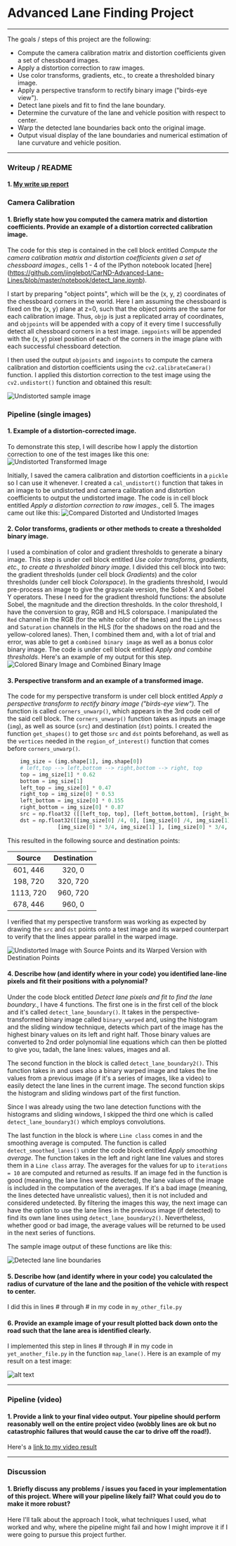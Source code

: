 
# **Advanced Lane Finding Project**
---

The goals / steps of this project are the following:

* Compute the camera calibration matrix and distortion coefficients given a set of chessboard images.
* Apply a distortion correction to raw images.
* Use color transforms, gradients, etc., to create a thresholded binary image.
* Apply a perspective transform to rectify binary image ("birds-eye view").
* Detect lane pixels and fit to find the lane boundary.
* Determine the curvature of the lane and vehicle position with respect to center.
* Warp the detected lane boundaries back onto the original image.
* Output visual display of the lane boundaries and numerical estimation of lane curvature and vehicle position.

[//]: # (Image References)
[image1]: ./output_images/undistorted_chessboards/figure_1.jpg "Undistorted"
[image2]: ./test_images/test1.jpg "Road Transformed"
[image2-1]: ./output_images/undistorted_test_images/figure_1-1.jpg "Undistorted Road Image"
[image3]: ./examples/threshold_images/figure_1-9.jpg "Binary Example"
[image4]: ./examples/warped_straight_lines.jpg "Warp Example"
[image5]: ./examples/figure_6.jpg "Fit Visual"

[image6]: ./examples/example_output.jpg "Output"
[video1]: ./project_video.mp4 "Video"

---

### Writeup / README

#### 1. [My write up report](https://github.com/jinglebot/CarND-Advanced-Lane-Lines/blob/master/writeup_report.md) 


### Camera Calibration

#### 1. Briefly state how you computed the camera matrix and distortion coefficients. Provide an example of a distortion corrected calibration image.

The code for this step is contained in the cell block entitled *Compute the camera calibration matrix and distortion coefficients given a set of chessboard images.*, cells 1 - 4 of the IPython notebook located [here] (https://github.com/jinglebot/CarND-Advanced-Lane-Lines/blob/master/notebook/detect_lane.ipynb).

I start by preparing "object points", which will be the (x, y, z) coordinates of the chessboard corners in the world. Here I am assuming the chessboard is fixed on the (x, y) plane at z=0, such that the object points are the same for each calibration image.  Thus, `objp` is just a replicated array of coordinates, and `objpoints` will be appended with a copy of it every time I successfully detect all chessboard corners in a test image.  `imgpoints` will be appended with the (x, y) pixel position of each of the corners in the image plane with each successful chessboard detection.

I then used the output `objpoints` and `imgpoints` to compute the camera calibration and distortion coefficients using the `cv2.calibrateCamera()` function.  I applied this distortion correction to the test image using the `cv2.undistort()` function and obtained this result:

![Undistorted sample image][image1]

### Pipeline (single images)

#### 1. Example of a distortion-corrected image.

To demonstrate this step, I will describe how I apply the distortion correction to one of the test images like this one:
![Undistorted Transformed Image][image2]

Initially, I saved the camera calibration and distortion coefficients in a `pickle` so I can use it whenever. I created a `cal_undistort()` function that takes in an image to be undistorted and camera calibration and distortion coefficients to output the undistorted image. The code is in cell block entitled *Apply a distortion correction to raw images.*, cell 5. The images came out like this: 
![Compared Distorted and Undistorted Images][image2-1]

#### 2. Color transforms, gradients or other methods to create a thresholded binary image.  

I used a combination of color and gradient thresholds to generate a binary image. This step is under cell block entitled *Use color transforms, gradients, etc., to create a thresholded binary image.* I divided this cell block into two: the gradient thresholds (under cell block *Gradients*) and the color thresholds (under cell block *Colorspace*). In the gradients threshold, I would pre-process an image to give the grayscale version, the Sobel X and Sobel Y operators. These I need for the gradient threshold functions: the absolute Sobel, the magnitude and the direction thresholds. In the color threshold, I have the conversion to gray, RGB and HLS colorspace. I manipulated the `Red` channel in the RGB (for the white color of the lanes) and the `Lightness` and `Saturation` channels in the HLS (for the shadows on  the road and the yellow-colored lanes). Then, I combined them and, with a lot of trial and error, was able to get a `combined binary image` as well as a bonus color binary image. The code is under cell block entitled *Apply and combine thresholds*. Here's an example of my output for this step.
![Colored Binary Image and Combined Binary Image][image3]

#### 3. Perspective transform and an example of a transformed image.

The code for my perspective transform is under cell block entitled *Apply a perspective transform to rectify binary image ("birds-eye view").* The function is called `corners_unwarp()`, which appears in the 3rd code cell of the said cell block. The `corners_unwarp()` function takes as inputs an image (`img`), as well as source (`src`) and destination (`dst`) points.  I created the function `get_shapes()` to get those `src` and `dst` points beforehand, as well as the `vertices` needed in the `region_of_interest()` function that comes before `corners_unwarp()`.

```python
    img_size = (img.shape[1], img.shape[0])
    # left,top --> left,bottom --> right,bottom --> right, top
    top = img_size[1] * 0.62
    bottom = img_size[1] 
    left_top = img_size[0] * 0.47
    right_top = img_size[0] * 0.53
    left_bottom = img_size[0] * 0.155
    right_bottom = img_size[0] * 0.87
    src = np.float32 ([[left_top, top], [left_bottom,bottom], [right_bottom, bottom], [right_top, top]])
    dst = np.float32([[img_size[0] /4, 0], [img_size[0] /4, img_size[1]], 
                [img_size[0] * 3/4, img_size[1] ], [img_size[0] * 3/4, 0]])
```

This resulted in the following source and destination points:

| Source        | Destination   |
|:-------------:|:-------------:|
| 601, 446      | 320, 0        |
| 198, 720      | 320, 720      |
| 1113, 720     | 960, 720      |
| 678, 446      | 960, 0        |

I verified that my perspective transform was working as expected by drawing the `src` and `dst` points onto a test image and its warped counterpart to verify that the lines appear parallel in the warped image.

![Undistorted Image with Source Points and its Warped Version with Destination Points][image4]

#### 4. Describe how (and identify where in your code) you identified lane-line pixels and fit their positions with a polynomial?

Under the code block entitled *Detect lane pixels and fit to find the lane boundary.*, I have 4 functions. The first one is in the first cell of the block and it's called `detect_lane_boundary()`. It takes in the perspective-transformed binary image called `binary_warped` and, using the histogram and the sliding window technique, detects which part of the image has the highest binary values on its left and right half. Those binary values are converted to 2nd order polynomial line equations which can then be plotted to give you, tadah, the lane lines: values, images and all. 

The second function in the block is called `detect_lane_boundary2()`. This function takes in and uses also a binary warped image and takes the line values from a previous image (if it's a series of images, like a video) to easily detect the lane lines in the current image. The second function skips the histogram and sliding windows part of the first function.

Since I was already using the two lane detection functions with the histograms and sliding windows, I skipped the third one which is called `detect_lane_boundary3()` which employs convolutions. 

The last function in the block is where `Line class` comes in and the smoothing average is computed. The function is called `detect_smoothed_lanes()` under the code block entitled *Apply smoothing average*. The function takes in the left and right lane line values and stores them in a `Line class` array. The averages for the values for up to `iterations = 10` are computed and returned as results. If an image fed in the function is good (meaning, the lane lines were detected), the lane values of the image is included in the computation of the averages. If it's a bad image (meaning, the lines detected have unrealistic values), then it is not included and considered undetected. By filtering the images this way, the next image can have the option to use the lane lines in the previous image (if detected) to find its own lane lines using `detect_lane_boundary2()`. Nevertheless, whether good or bad image, the average values will be returned to be used in the next series of functions.

The sample image output of these functions are like this:

![Detected lane line boundaries][image5]

#### 5. Describe how (and identify where in your code) you calculated the radius of curvature of the lane and the position of the vehicle with respect to center.

I did this in lines # through # in my code in `my_other_file.py`

#### 6. Provide an example image of your result plotted back down onto the road such that the lane area is identified clearly.

I implemented this step in lines # through # in my code in `yet_another_file.py` in the function `map_lane()`.  Here is an example of my result on a test image:

![alt text][image6]

---

### Pipeline (video)

#### 1. Provide a link to your final video output.  Your pipeline should perform reasonably well on the entire project video (wobbly lines are ok but no catastrophic failures that would cause the car to drive off the road!).

Here's a [link to my video result](./project_video.mp4)

---

### Discussion

#### 1. Briefly discuss any problems / issues you faced in your implementation of this project.  Where will your pipeline likely fail?  What could you do to make it more robust?

Here I'll talk about the approach I took, what techniques I used, what worked and why, where the pipeline might fail and how I might improve it if I were going to pursue this project further.

